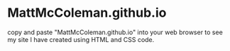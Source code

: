 # MattMcColeman.github.io

copy and paste "MattMcColeman.github.io" into your web browser to see my site I have created using HTML and CSS code.
